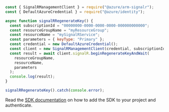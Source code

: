 ```javascript
const { SignalRManagementClient } = require("@azure/arm-signalr");
const { DefaultAzureCredential } = require("@azure/identity");

async function signalRRegenerateKey() {
  const subscriptionId = "00000000-0000-0000-0000-000000000000";
  const resourceGroupName = "myResourceGroup";
  const resourceName = "mySignalRService";
  const parameters = { keyType: "Primary" };
  const credential = new DefaultAzureCredential();
  const client = new SignalRManagementClient(credential, subscriptionId);
  const result = await client.signalR.beginRegenerateKeyAndWait(
    resourceGroupName,
    resourceName,
    parameters
  );
  console.log(result);
}

signalRRegenerateKey().catch(console.error);
```

Read the [SDK documentation](https://github.com/Azure/azure-sdk-for-js/blob/%40azure%2Farm-signalr_5.1.0/sdk/signalr/arm-signalr/README.md) on how to add the SDK to your project and authenticate.
